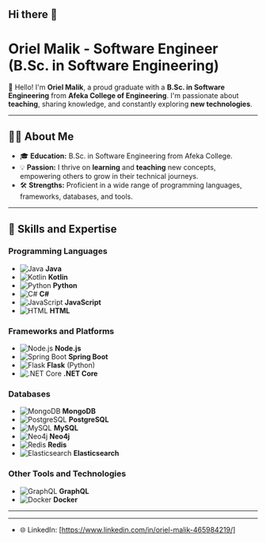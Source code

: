 ## Hi there 👋

# Oriel Malik - Software Engineer (B.Sc. in Software Engineering)

👋 Hello! I'm **Oriel Malik**, a proud graduate with a **B.Sc. in Software Engineering** from **Afeka College of Engineering**. I'm passionate about **teaching**, sharing knowledge, and constantly exploring **new technologies**.

---

## 🧑‍💻 About Me
- 🎓 **Education:** B.Sc. in Software Engineering from Afeka College.  
- 💡 **Passion:** I thrive on **learning** and **teaching** new concepts, empowering others to grow in their technical journeys.  
- 🛠️ **Strengths:** Proficient in a wide range of programming languages, frameworks, databases, and tools.

---

## 🌟 Skills and Expertise

### Programming Languages
- ![Java](https://upload.wikimedia.org/wikipedia/en/3/30/Java_programming_language_logo.svg) **Java**  
- ![Kotlin](https://upload.wikimedia.org/wikipedia/commons/7/74/Kotlin_Icon.png) **Kotlin**  
- ![Python](https://upload.wikimedia.org/wikipedia/commons/c/c3/Python-logo-notext.svg) **Python**  
- ![C#](https://upload.wikimedia.org/wikipedia/commons/7/7a/C_Sharp_logo.svg) **C#**  
- ![JavaScript](https://upload.wikimedia.org/wikipedia/commons/6/6a/JavaScript-logo.png) **JavaScript**  
- ![HTML](https://upload.wikimedia.org/wikipedia/commons/6/61/HTML5_logo_and_wordmark.svg) **HTML**

### Frameworks and Platforms
- ![Node.js](https://upload.wikimedia.org/wikipedia/commons/d/d9/Node.js_logo.svg) **Node.js**  
- ![Spring Boot](https://spring.io/images/icon-spring-boot-3bfc495d14c95e3bc924dfcc3b6d1956.svg) **Spring Boot**  
- ![Flask](https://upload.wikimedia.org/wikipedia/commons/3/3c/Flask_logo.svg) **Flask** (Python)  
- ![.NET Core](https://upload.wikimedia.org/wikipedia/commons/e/ee/.NET_Core_Logo.svg) **.NET Core**

### Databases
- ![MongoDB](https://upload.wikimedia.org/wikipedia/en/4/45/MongoDB-Logo.svg) **MongoDB**  
- ![PostgreSQL](https://upload.wikimedia.org/wikipedia/commons/2/29/Postgresql_elephant.svg) **PostgreSQL**  
- ![MySQL](https://upload.wikimedia.org/wikipedia/en/d/dd/MySQL_logo.svg) **MySQL**  
- ![Neo4j](https://upload.wikimedia.org/wikipedia/commons/8/87/Neo4j-logo.png) **Neo4j**  
- ![Redis](https://upload.wikimedia.org/wikipedia/commons/6/6b/Redis_Logo.svg) **Redis**  
- ![Elasticsearch](https://upload.wikimedia.org/wikipedia/commons/f/f4/Elasticsearch_logo.svg) **Elasticsearch**

### Other Tools and Technologies
- ![GraphQL](https://upload.wikimedia.org/wikipedia/commons/1/17/GraphQL_Logo.svg) **GraphQL**  
- ![Docker](https://upload.wikimedia.org/wikipedia/commons/4/4e/Docker_%28container_engine%29_logo.svg) **Docker**

---



---


- 🌐 LinkedIn: [https://www.linkedin.com/in/oriel-malik-465984219/]  

